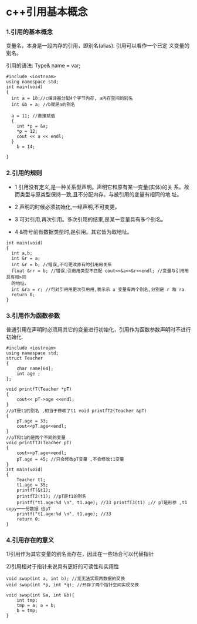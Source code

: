 # c++引用基本概念

### 1.引用的基本概念
变量名，本身是一段内存的引用，即别名(alias). 引用可以看作一个已定 义变量的别名。

引用的语法: Type& name = var;
```
#include <iostream>
using namespace std;
int main(void)
{
  int a = 10;//c编译器分配4个字节内存, a内存空间的别名
  int &b = a; //b就是a的别名

  a = 11; //直接赋值
  {
    int *p = &a;
    *p = 12;
    cout << a << endl;
  }
    b = 14;

}
```

### 2.引用的规则
* 1 引用没有定义,是一种关系型声明。声明它和原有某一变量(实体)的关 系。故 而类型与原类型保持一致,且不分配内存。与被引用的变量有相同的地 址。

* 2 声明的时候必须初始化,一经声明,不可变更。

* 3 可对引用,再次引用。多次引用的结果,是某一变量具有多个别名。
* 4 &符号前有数据类型时,是引用。其它皆为取地址。

```
int main(void)
{
  int a,b;
  int &r = a;
  int &r = b; //错误,不可更改原有的引⽤用关系
  float &rr = b; //错误,引⽤用类型不匹配 cout<<&a<<&r<<endl; //变量与引⽤用具有相>同
  的地址。
  int &ra = r; //可对引⽤用更次引⽤用,表⽰示 a 变量有两个别名,分别是 r 和 ra
  return 0;
}
```

### 3.引用作为函数参数
普通引用在声明时必须用其它的变量进行初始化，引用作为函数参数声明时不进行初始化.
```
#include <iostream>
using namespace std;
struct Teacher
{
    char name[64];
    int age ;
};

void printfT(Teacher *pT)
{
    cout<< pT->age <<endl;
}
//pT是t1的别名 ,相当于修改了t1 void printfT2(Teacher &pT)
{
    pT.age = 33;
    cout<<pT.age<<endl;
}
//pT和t1的是两个不同的变量
void printfT3(Teacher pT)
{
    cout<<pT.age<<endl;
    pT.age = 45; //只会修改pT变量 ,不会修改t1变量
}
int main(void)
{
    Teacher t1;
    t1.age = 35;
    printfT(&t1);
    printfT2(t1); //pT是t1的别名
    printf("t1.age:%d \n", t1.age); //33 printfT3(t1) ;// pT是形参 ,t1 copy⼀一份数据 给pT
    printf("t1.age:%d \n", t1.age); //33
    return 0;
}

```

### 4.引用存在的意义
1)引用作为其它变量的别名而存在，因此在一些场合可以代替指针

2)引用相对于指针来说具有更好的可读性和实用性
```
void swap(int a, int b); //⽆无法实现两数据的交换
void swap(int *p, int *q); //开辟了两个指针空间实现交换
```
```
void swap(int &a, int &b){
    int tmp;
    tmp = a; a = b;
    b = tmp;
}
```
